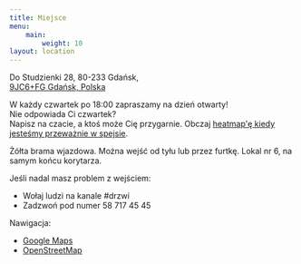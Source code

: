 ```yaml
---
title: Miejsce
menu:
    main:
        weight: 10
layout: location
---
```


Do Studzienki 28, 80-233 Gdańsk,  
[9JC6+FG Gdańsk, Polska](https://plus.codes/9F6W9JC6+FG)

W każdy czwartek po 18:00 zapraszamy na dzień otwarty!  
Nie odpowiada Ci czwartek?  
Napisz na czacie, a ktoś może Cię przygarnie.
Obczaj [heatmap'ę kiedy jesteśmy przeważnie w spejsie](https://mapall.space/heatmap//show.php?id=Pomerania+Hackerspace).

Żółta brama wjazdowa. Można wejść od tyłu lub przez furtkę.
Lokal nr 6, na samym końcu korytarza.
<!--Na furtce powinien znajdować się dzwonek. -->

Jeśli nadal masz problem z wejściem:

* Wołaj ludzi na kanale #drzwi  
* Zadzwoń pod numer <i class="las la-phone"></i> 58 717 45 45

Nawigacja:
<!-- [-> jak dojechać](/commute)   -->

* [Google Maps](https://goo.gl/maps/7LzqkX1E1BKg1WVo8)
* [OpenStreetMap](https://www.openstreetmap.org/node/5173683705)  
